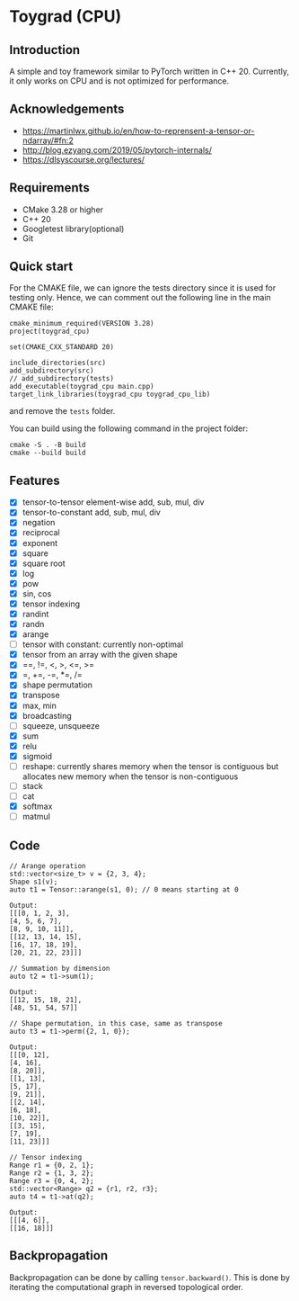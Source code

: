 # Toygrad (CPU)

## Introduction

A simple and toy framework similar to PyTorch written in C++ 20. Currently, it only works on CPU and is not optimized
for performance.

## Acknowledgements

* https://martinlwx.github.io/en/how-to-reprensent-a-tensor-or-ndarray/#fn:2
* http://blog.ezyang.com/2019/05/pytorch-internals/
* https://dlsyscourse.org/lectures/

## Requirements

* CMake 3.28 or higher
* C++ 20
* Googletest library(optional)
* Git

## Quick start

For the CMAKE file, we can ignore the tests directory since it is used for testing only. Hence, we can comment out the
following line in the main CMAKE file:

```
cmake_minimum_required(VERSION 3.28)
project(toygrad_cpu)

set(CMAKE_CXX_STANDARD 20)

include_directories(src)
add_subdirectory(src)
// add_subdirectory(tests)
add_executable(toygrad_cpu main.cpp)
target_link_libraries(toygrad_cpu toygrad_cpu_lib)
```

and remove the `tests` folder.

You can build using the following command in the project folder:

```
cmake -S . -B build
cmake --build build
```

## Features

- [x] tensor-to-tensor element-wise add, sub, mul, div
- [x] tensor-to-constant add, sub, mul, div
- [x] negation
- [x] reciprocal
- [x] exponent
- [x] square
- [x] square root
- [x] log
- [x] pow
- [x] sin, cos
- [x] tensor indexing
- [x] randint
- [x] randn
- [x] arange
- [ ] tensor with constant: currently non-optimal
- [x] tensor from an array with the given shape
- [x] ==, !=, <, >, <=, >=
- [x] =, +=, -=, *=, /=
- [x] shape permutation
- [x] transpose
- [x] max, min
- [x] broadcasting
- [ ] squeeze, unsqueeze
- [x] sum
- [x] relu
- [x] sigmoid
- [ ] reshape: currently shares memory when the tensor is contiguous but allocates new memory when the tensor is
  non-contiguous
- [ ] stack
- [ ] cat
- [x] softmax
- [ ] matmul

## Code

```
// Arange operation
std::vector<size_t> v = {2, 3, 4};
Shape s1(v);
auto t1 = Tensor::arange(s1, 0); // 0 means starting at 0

Output:
[[[0, 1, 2, 3], 
[4, 5, 6, 7], 
[8, 9, 10, 11]], 
[[12, 13, 14, 15], 
[16, 17, 18, 19], 
[20, 21, 22, 23]]]

// Summation by dimension
auto t2 = t1->sum(1);

Output:
[[12, 15, 18, 21], 
[48, 51, 54, 57]]

// Shape permutation, in this case, same as transpose
auto t3 = t1->perm({2, 1, 0});

Output:
[[[0, 12], 
[4, 16], 
[8, 20]], 
[[1, 13], 
[5, 17], 
[9, 21]], 
[[2, 14], 
[6, 18], 
[10, 22]], 
[[3, 15], 
[7, 19], 
[11, 23]]]

// Tensor indexing
Range r1 = {0, 2, 1};
Range r2 = {1, 3, 2};
Range r3 = {0, 4, 2};
std::vector<Range> q2 = {r1, r2, r3};
auto t4 = t1->at(q2);

Output:
[[[4, 6]], 
[[16, 18]]]
```

## Backpropagation

Backpropagation can be done by calling `tensor.backward()`. This is done by iterating the computational graph in
reversed topological order.